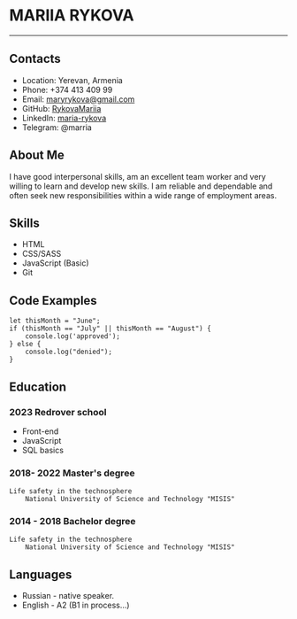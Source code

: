 # MARIIA RYKOVA
****
## Contacts

* Location: Yerevan, Armenia
* Phone: +374 413 409 99
* Email: maryrykova@gmail.com
* GitHub: [RykovaMariia](https://github.com/RykovaMariia)
* LinkedIn: [maria-rykova](https://www.linkedin.com/in/mariia-rykova-81162b250/)
* Telegram: @marria

## About Me

I have good interpersonal skills, am an excellent team worker and very willing to learn and develop new skills.
I am reliable and dependable and often seek new responsibilities within a wide range of employment areas.

## Skills

* HTML
* CSS/SASS
* JavaScript (Basic)
* Git

## Code Examples

```
let thisMonth = "June";
if (thisMonth == "July" || thisMonth == "August") {
    console.log('approved');
} else {
    console.log("denied");
}
```

## Education

### 2023 Redrover school
- Front-end
- JavaScript
- SQL basics

### 2018- 2022 Master's degree
    Life safety in the technosphere
        National University of Science and Technology "MISIS"

### 2014 - 2018 Bachelor degree
    Life safety in the technosphere
        National University of Science and Technology "MISIS"

## Languages

+ Russian - native speaker.
+ English - A2 (B1 in process…)